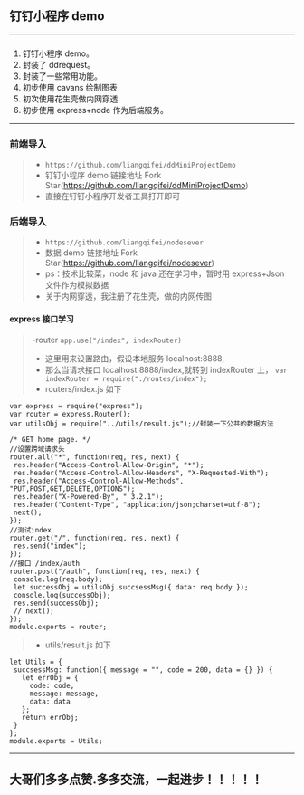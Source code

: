 ## 钉钉小程序 demo

---

###

1. 钉钉小程序 demo。
2. 封装了 ddrequest。
3. 封装了一些常用功能。
4. 初步使用 cavans 绘制图表
5. 初次使用花生壳做内网穿透
6. 初步使用 express+node 作为后端服务。

---

### 前端导入

> - `https://github.com/liangqifei/ddMiniProjectDemo`
> - 钉钉小程序 demo 链接地址 Fork Star(https://github.com/liangqifei/ddMiniProjectDemo)
> - 直接在钉钉小程序开发者工具打开即可

### 后端导入

> - `https://github.com/liangqifei/nodesever`
> - 数据 demo 链接地址 Fork Star(https://github.com/liangqifei/nodesever)
> - ps：技术比较菜，node 和 java 还在学习中，暂时用 express+Json 文件作为模拟数据
> - 关于内网穿透，我注册了花生壳，做的内网传图

#### express 接口学习

> -router
> `app.use("/index", indexRouter)`
>
> - 这里用来设置路由，假设本地服务 localhost:8888,
> - 那么当请求接口 localhost:8888/index,就转到 indexRouter 上，
>   `var indexRouter = require("./routes/index");`
> - routers/index.js 如下

```
var express = require("express");
var router = express.Router();
var utilsObj = require("../utils/result.js");//封装一下公共的数据方法

/* GET home page. */
//设置跨域请求头
router.all("*", function(req, res, next) {
 res.header("Access-Control-Allow-Origin", "*");
 res.header("Access-Control-Allow-Headers", "X-Requested-With");
 res.header("Access-Control-Allow-Methods", "PUT,POST,GET,DELETE,OPTIONS");
 res.header("X-Powered-By", " 3.2.1");
 res.header("Content-Type", "application/json;charset=utf-8");
 next();
});
//测试index
router.get("/", function(req, res, next) {
 res.send("index");
});
//接口 /index/auth
router.post("/auth", function(req, res, next) {
 console.log(req.body);
 let successObj = utilsObj.succsessMsg({ data: req.body });
 console.log(successObj);
 res.send(successObj);
 // next();
});
module.exports = router;

```

> - utils/result.js 如下

```
let Utils = {
 succsessMsg: function({ message = "", code = 200, data = {} }) {
   let errObj = {
     code: code,
     message: message,
     data: data
   };
   return errObj;
 }
};
module.exports = Utils;

```

---

## 大哥们多多点赞.多多交流，一起进步！！！！！
